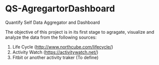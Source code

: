 # QS-AgregartorDashboard
Quantify Self Data Aggregator and Dashboard

The objective of this project is in its first stage to agragate, visualize and analyze the data from the following sources:

1. Life Cycle (http://www.northcube.com/lifecycle/)
2. Activity Watch (https://activitywatch.net/)
3. Fitbit or another activity traker (To define)
